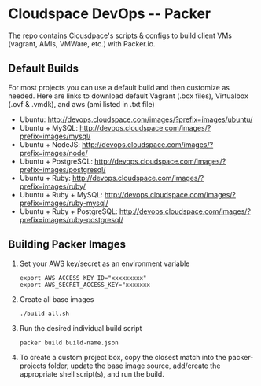 # Cloudspace DevOps -- Packer

The repo contains Clousdpace's scripts & configs to build client VMs (vagrant, AMIs, VMWare, etc.) with Packer.io.

## Default Builds

For most projects you can use a default build and then customize as needed.  Here are links to download default Vagrant (.box files), Virtualbox (.ovf & .vmdk), and aws (ami listed in .txt file)

- Ubuntu: http://devops.cloudspace.com/images/?prefix=images/ubuntu/
- Ubuntu + MySQL: http://devops.cloudspace.com/images/?prefix=images/mysql/
- Ubuntu + NodeJS: http://devops.cloudspace.com/images/?prefix=images/node/
- Ubuntu + PostgreSQL: http://devops.cloudspace.com/images/?prefix=images/postgresql/
- Ubuntu + Ruby: http://devops.cloudspace.com/images/?prefix=images/ruby/
- Ubuntu + Ruby + MySQL: http://devops.cloudspace.com/images/?prefix=images/ruby-mysql/
- Ubuntu + Ruby + PostgreSQL: http://devops.cloudspace.com/images/?prefix=images/ruby-postgresql/

## Building Packer Images

1. Set your AWS key/secret as an environment variable

    ```
    export AWS_ACCESS_KEY_ID="xxxxxxxxx"
    export AWS_SECRET_ACCESS_KEY="xxxxxxx
    ```

2. Create all base images

    ```
    ./build-all.sh
    ```

3. Run the desired individual build script

    ```
    packer build build-name.json
    ```

4. To create a custom project box, copy the closest match into the packer-projects folder, update the base image source, add/create the appropriate shell script(s), and run the build.

